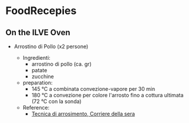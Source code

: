 # FoodRecepies

## On the ILVE Oven
- Arrostino di Pollo (x2 persone)

  - Ingredienti:
    - arrostino di pollo (ca. gr)
    - patate
    - zucchine
  - preparation:
    - 145 °C a combinata convezione-vapore per 30 min
    - 180 °C a convezione per colore l'arrosto fino a cottura ultimata (72 °C con la sonda)
  - Reference:
    - [Tecnica di arrosimento, Corriere della sera](https://cucina.corriere.it/rubriche/scuola-di-cucina/25-febbraio-2010/tecnica-cottura-arrostimento_1f81d02e-221c-11df-8195-00144f02aabe.shtml)
